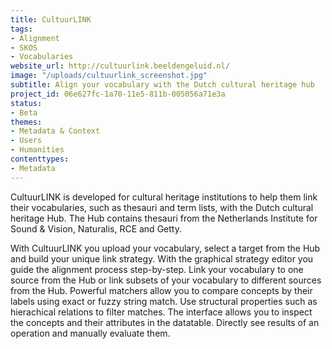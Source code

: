 ```yaml
---
title: CultuurLINK
tags:
- Alignment
- SKOS
- Vocabularies
website_url: http://cultuurlink.beeldengeluid.nl/
image: "/uploads/cultuurlink_screenshot.jpg"
subtitle: Align your vocabulary with the Dutch cultural heritage hub
project_id: 06e627fc-1a70-11e5-811b-005056a71e3a
status:
- Beta
themes:
- Metadata & Context
- Users
- Humanities
contenttypes:
- Metadata
---
```


CultuurLINK is developed for cultural heritage institutions to help them link their vocabularies, such as thesauri and term lists, with the Dutch cultural heritage Hub. The Hub contains thesauri from the Netherlands Institute for Sound & Vision, Naturalis, RCE and Getty.

With CultuurLINK you upload your vocabulary, select a target from the Hub and build your unique link strategy. With the graphical strategy editor you guide the alignment process step-by-step. Link your vocabulary to one source from the Hub or link subsets of your vocabulary to different sources from the Hub. Powerful matchers allow you to compare concepts by their labels using exact or fuzzy string match. Use structural properties such as hierachical relations to filter matches. The interface allows you to inspect the concepts and their attributes in the datatable. Directly see results of an operation and manually evaluate them.
